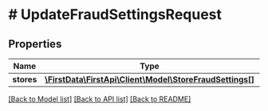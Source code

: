 # # UpdateFraudSettingsRequest

## Properties

Name | Type | Description | Notes
------------ | ------------- | ------------- | -------------
**stores** | [**\FirstData\FirstApi\Client\Model\StoreFraudSettings[]**](StoreFraudSettings.md) |  | [optional] 

[[Back to Model list]](../../README.md#documentation-for-models) [[Back to API list]](../../README.md#documentation-for-api-endpoints) [[Back to README]](../../README.md)


